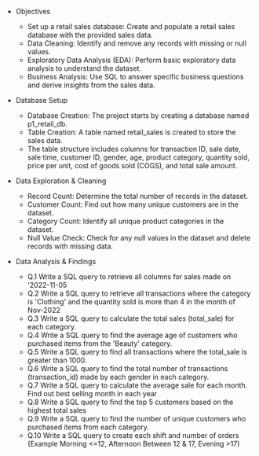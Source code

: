 - Objectives
  - Set up a retail sales database: Create and populate a retail sales database with the provided sales data.
  - Data Cleaning: Identify and remove any records with missing or null values.
  - Exploratory Data Analysis (EDA): Perform basic exploratory data analysis to understand the dataset.
  - Business Analysis: Use SQL to answer specific business questions and derive insights from the sales data.

- Database Setup
  - Database Creation: The project starts by creating a database named p1_retail_db.
  - Table Creation: A table named retail_sales is created to store the sales data.
  - The table structure includes columns for transaction ID, sale date, sale time, customer ID, gender, age, product category, quantity sold, price per unit, cost of goods sold (COGS), and total sale amount.

- Data Exploration & Cleaning
  - Record Count: Determine the total number of records in the dataset.
  - Customer Count: Find out how many unique customers are in the dataset.
  - Category Count: Identify all unique product categories in the dataset.
  - Null Value Check: Check for any null values in the dataset and delete records with missing data.

- Data Analysis & Findings
  - Q.1 Write a SQL query to retrieve all columns for sales made on '2022-11-05
  - Q.2 Write a SQL query to retrieve all transactions where the category is 'Clothing' and the quantity sold is more than 4 in the month of Nov-2022
  - Q.3 Write a SQL query to calculate the total sales (total_sale) for each category.
  - Q.4 Write a SQL query to find the average age of customers who purchased items from the 'Beauty' category.
  - Q.5 Write a SQL query to find all transactions where the total_sale is greater than 1000.
  - Q.6 Write a SQL query to find the total number of transactions (transaction_id) made by each gender in each category.
  - Q.7 Write a SQL query to calculate the average sale for each month. Find out best selling month in each year
  - Q.8 Write a SQL query to find the top 5 customers based on the highest total sales 
  - Q.9 Write a SQL query to find the number of unique customers who purchased items from each category.
  - Q.10 Write a SQL query to create each shift and number of orders (Example Morning <=12, Afternoon Between 12 & 17, Evening >17)

